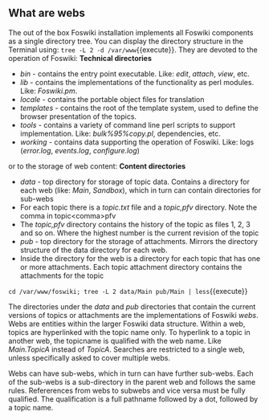 ## What are webs
The out of the box Foswiki installation implements all Foswiki components as a single directory tree.
You can display the directory structure in the Terminal using: `tree -L 2 -d /var/www`{{execute}}.
They are devoted to the operation of Foswiki: **Technical directories**

*   _bin_ - contains the entry point executable. Like: _edit_, _attach_, _view_, etc.
*   _lib_ - contains the implementations of the functionality as perl modules. Like: _Foswiki.pm_. 
*   _locale_ - contains the portable object files for translation
*   _templates_ - contains the root of the template system, used to define the browser presentation of the topics.
*   _tools_ - contains a variety of command line perl scripts to support implementation. Like: _bulk%95%copy.pl_, dependencies, etc.
*   _working_ - contains data supporting the operation of Foswiki. Like: logs (_error.log_, _events.log_, _configure.log_)

or to the storage of web content: **Content directories**
*   _data_ - top directory for storage of topic data. Contains a directory for each web (like: _Main_, _Sandbox_), which in turn can contain directories for sub-webs
   *   For each topic there is a _topic.txt_ file and a _topic,pfv_ directory. Note the comma in topic&lt;comma&gt;pfv
   *   The _topic,pfv_ directory contains the history of the topic as files 1, 2, 3 and so on. Where the highest number is the current revision of the topic
*   _pub_ - top directory for the storage of attachments. Mirrors the directory structure of the data directory for each web. 
   *   Inside the directory for the web is a directory for each topic that has one or more attachments. Each topic attachment directory contains the attachments for the topic

`cd /var/www/foswiki; tree -L 2 data/Main pub/Main | less`{{execute}}

The directories under the _data_ and _pub_ directories that contain the current versions of topics or attachments
are the implementations of Foswiki *webs*. Webs are entities within the larger Foswiki data structure.
Within a web, topics are hyperlinked with the topic name only.
To hyperlink to a topic in another web, the topicname is qualified with the web name. Like _Main.TopicA_ instead of _TopicA_.
Searches are restricted to a single web, unless specifically asked to cover multiple webs.

Webs can have sub-webs, which in turn can have further sub-webs. Each of the sub-webs is a sub-directory in the parent web and follows the same rules.
Refererences from webs to subwebs and vice versa must be fully qualified.
The qualification is a full pathname followed by a dot, followed by a topic name.

